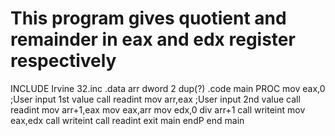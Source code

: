 # This program gives quotient and remainder in eax and edx register respectively
INCLUDE Irvine 32.inc
.data
arr dword 2 dup(?)
.code
main PROC
mov eax,0
;User input 1st value
call readint
mov arr,eax
;User input 2nd value
call readint
mov arr+1,eax
mov eax,arr
mov edx,0
div arr+1
call writeint
mov eax,edx
call writeint
call readint
exit
main endP
end main
